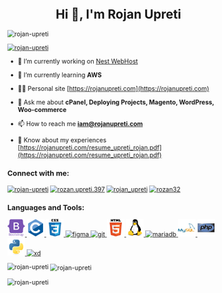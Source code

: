 <h1 align="center">Hi 👋, I'm Rojan Upreti</h1>
<p align="left"> <img src="https://komarev.com/ghpvc/?username=rojan-upreti&label=Profile%20views&color=0e75b6&style=flat" alt="rojan-upreti" /> </p>

<p align="left"> <a href="https://github.com/ryo-ma/github-profile-trophy"><img src="https://github-profile-trophy.vercel.app/?username=rojan-upreti" alt="rojan-upreti" /></a> </p>

- 🔭 I’m currently working on [Nest WebHost](https://nestwebhost.com)

- 🌱 I’m currently learning **AWS**

- 👨‍💻 Personal site [https://rojanupreti.com](https://rojanupreti.com)

- 💬 Ask me about **cPanel, Deploying Projects, Magento, WordPress, Woo-commerce**

- 📫 How to reach me **iam@rojanupreti.com**

- 📄 Know about my experiences [https://rojanupreti.com/resume_upreti_rojan.pdf](https://rojanupreti.com/resume_upreti_rojan.pdf)

<h3 align="left">Connect with me:</h3>
<p align="left">
<a href="https://linkedin.com/in/rojan-upreti" target="blank"><img align="center" src="https://raw.githubusercontent.com/rahuldkjain/github-profile-readme-generator/master/src/images/icons/Social/linked-in-alt.svg" alt="rojan-upreti" height="30" width="40" /></a>
<a href="https://fb.com/rozan.upreti.397" target="blank"><img align="center" src="https://raw.githubusercontent.com/rahuldkjain/github-profile-readme-generator/master/src/images/icons/Social/facebook.svg" alt="rozan.upreti.397" height="30" width="40" /></a>
<a href="https://instagram.com/rojan_upreti" target="blank"><img align="center" src="https://raw.githubusercontent.com/rahuldkjain/github-profile-readme-generator/master/src/images/icons/Social/instagram.svg" alt="rojan_upreti" height="30" width="40" /></a>
<a href="https://www.codechef.com/users/rozan32" target="blank"><img align="center" src="https://cdn.jsdelivr.net/npm/simple-icons@3.1.0/icons/codechef.svg" alt="rozan32" height="30" width="40" /></a>
</p>

<h3 align="left">Languages and Tools:</h3>
<p align="left"> <a href="https://getbootstrap.com" target="_blank" rel="noreferrer"> <img src="https://raw.githubusercontent.com/devicons/devicon/master/icons/bootstrap/bootstrap-plain-wordmark.svg" alt="bootstrap" width="40" height="40"/> </a> <a href="https://www.cprogramming.com/" target="_blank" rel="noreferrer"> <img src="https://raw.githubusercontent.com/devicons/devicon/master/icons/c/c-original.svg" alt="c" width="40" height="40"/> </a> <a href="https://www.w3schools.com/css/" target="_blank" rel="noreferrer"> <img src="https://raw.githubusercontent.com/devicons/devicon/master/icons/css3/css3-original-wordmark.svg" alt="css3" width="40" height="40"/> </a> <a href="https://www.figma.com/" target="_blank" rel="noreferrer"> <img src="https://www.vectorlogo.zone/logos/figma/figma-icon.svg" alt="figma" width="40" height="40"/> </a> <a href="https://git-scm.com/" target="_blank" rel="noreferrer"> <img src="https://www.vectorlogo.zone/logos/git-scm/git-scm-icon.svg" alt="git" width="40" height="40"/> </a> <a href="https://www.w3.org/html/" target="_blank" rel="noreferrer"> <img src="https://raw.githubusercontent.com/devicons/devicon/master/icons/html5/html5-original-wordmark.svg" alt="html5" width="40" height="40"/> </a> <a href="https://www.linux.org/" target="_blank" rel="noreferrer"> <img src="https://raw.githubusercontent.com/devicons/devicon/master/icons/linux/linux-original.svg" alt="linux" width="40" height="40"/> </a> <a href="https://mariadb.org/" target="_blank" rel="noreferrer"> <img src="https://www.vectorlogo.zone/logos/mariadb/mariadb-icon.svg" alt="mariadb" width="40" height="40"/> </a> <a href="https://www.mysql.com/" target="_blank" rel="noreferrer"> <img src="https://raw.githubusercontent.com/devicons/devicon/master/icons/mysql/mysql-original-wordmark.svg" alt="mysql" width="40" height="40"/> </a> <a href="https://www.php.net" target="_blank" rel="noreferrer"> <img src="https://raw.githubusercontent.com/devicons/devicon/master/icons/php/php-original.svg" alt="php" width="40" height="40"/> </a> <a href="https://www.python.org" target="_blank" rel="noreferrer"> <img src="https://raw.githubusercontent.com/devicons/devicon/master/icons/python/python-original.svg" alt="python" width="40" height="40"/> </a> <a href="https://www.adobe.com/products/xd.html" target="_blank" rel="noreferrer"> <img src="https://cdn.worldvectorlogo.com/logos/adobe-xd.svg" alt="xd" width="40" height="40"/> </a> </p>

<p><img align="left" src="https://github-readme-stats.vercel.app/api/top-langs?username=rojan-upreti&show_icons=true&locale=en&layout=compact" alt="rojan-upreti" /></p>

<p>&nbsp;<img align="center" src="https://github-readme-stats.vercel.app/api?username=rojan-upreti&show_icons=true&locale=en" alt="rojan-upreti" /></p>

<p><img align="center" src="https://github-readme-streak-stats.herokuapp.com/?user=rojan-upreti&" alt="rojan-upreti" /></p>
